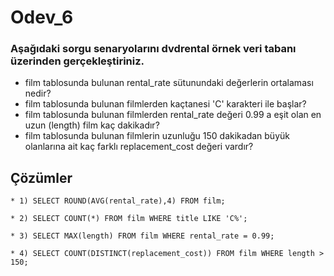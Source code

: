 # Odev_6



### Aşağıdaki sorgu senaryolarını dvdrental örnek veri tabanı üzerinden gerçekleştiriniz.


- film tablosunda bulunan rental_rate sütunundaki değerlerin ortalaması nedir?
- film tablosunda bulunan filmlerden kaçtanesi 'C' karakteri ile başlar?
- film tablosunda bulunan filmlerden rental_rate değeri 0.99 a eşit olan en uzun (length) film kaç dakikadır?
- film tablosunda bulunan filmlerin uzunluğu 150 dakikadan büyük olanlarına ait kaç farklı replacement_cost değeri vardır?


## Çözümler

```PostgreSQL
* 1) SELECT ROUND(AVG(rental_rate),4) FROM film;
```
```PostgreSQL
* 2) SELECT COUNT(*) FROM film WHERE title LIKE 'C%';
```
```PostgreSQL
* 3) SELECT MAX(length) FROM film WHERE rental_rate = 0.99;
```
```PostgreSQL
* 4) SELECT COUNT(DISTINCT(replacement_cost)) FROM film WHERE length > 150;
```

